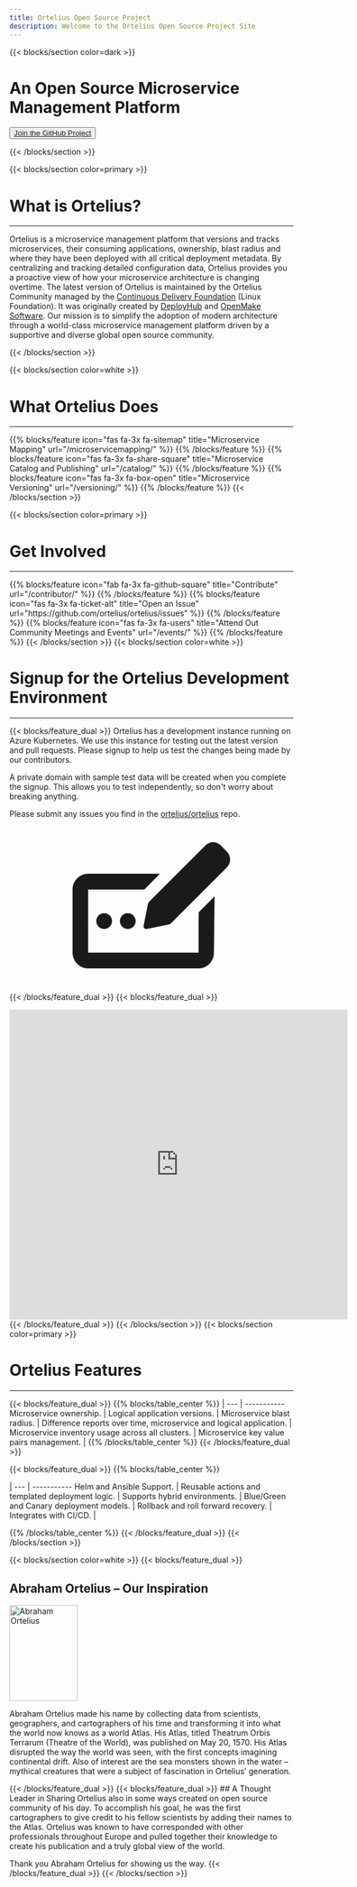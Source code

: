 ```yaml
---
title: Ortelius Open Source Project
description: Welcome to the Ortelius Open Source Project Site
---
```


{{< blocks/section color=dark >}}
<div class="col-12">
<h1 class="text-center">An Open Source Microservice Management Platform</h1>
<div id="home-github">
<p><button><a href="https://github.com/ortelius/ortelius"><span>Join the GitHub Project</span></a></button></p>
</div>
</div>
{{< /blocks/section >}}

{{< blocks/section color=primary >}}
<div class="col-12">
<h1 class="text-center">What is Ortelius?</h1>
<hr>
</div>

Ortelius is a microservice management platform that versions and tracks microservices, their consuming applications, ownership, blast radius and where they have been deployed with all critical deployment metadata.  By centralizing and tracking detailed configuration data, Ortelius provides you a proactive view of how your microservice architecture is changing overtime. The latest version of Ortelius is maintained by the Ortelius Community managed by the [Continuous Delivery Foundation](http://cd.foundation/) (Linux Foundation).  It was originally created by [DeployHub](https://www.deployhub.com/) and [OpenMake Software](https://www.openmakesoftware.com). Our mission is to simplify the adoption of modern architecture through a world-class microservice management platform driven by a supportive and diverse global open source community.
<p></p>
{{< /blocks/section >}}

{{< blocks/section color=white >}}
<div class="col-12">
<h1 class="text-center">What Ortelius Does</h1>
<hr>
<p></p>
</div>
{{% blocks/feature icon="fas fa-3x fa-sitemap" title="Microservice Mapping" url="/microservicemapping/" %}}
{{% /blocks/feature %}}
{{% blocks/feature icon="fas fa-3x fa-share-square" title="Microservice Catalog and Publishing" url="/catalog/" %}}
{{% /blocks/feature %}}
{{% blocks/feature icon="fas fa-3x fa-box-open" title="Microservice Versioning" url="/versioning/" %}}
{{% /blocks/feature %}}
{{< /blocks/section >}}

{{< blocks/section color=primary >}}
<div class="col-12">
<h1 class="text-center">Get Involved</h1>
<hr>
<p></p>
</div>
{{% blocks/feature icon="fab fa-3x fa-github-square" title="Contribute" url="/contributor/" %}}
{{% /blocks/feature %}}
{{% blocks/feature icon="fas fa-3x fa-ticket-alt" title="Open an Issue" url="https://github.com/ortelius/ortelius/issues" %}}
{{% /blocks/feature %}}
{{% blocks/feature icon="fas fa-3x fa-users" title="Attend Out Community Meetings and Events" url="/events/" %}}
{{% /blocks/feature %}}
{{< /blocks/section >}}
{{< blocks/section color=white >}}

<div class="col-12">
<h1 class="text-center">Signup for the Ortelius Development Environment</h1>
<hr>
<p></p>
</div>

{{< blocks/feature_dual >}}
Ortelius has a development instance running on Azure Kubernetes.  We use this instance for testing out the latest version and pull requests.  Please signup to help us test the changes being made by our contributors.  

A private domain with sample test data will be created when you complete the signup.  This allows you to test independently, so don't worry about breaking anything.

Please submit any issues you find in the [ortelius/ortelius](https://github.com/ortelius/ortelius/issues) repo.

<p align="center">
<svg height="280px" width="280px" aria-hidden="true" focusable="false" data-prefix="fas" data-icon="pen-field" class="svg-inline--fa fa-pen-field fa-w-20" role="img" xmlns="http://www.w3.org/2000/svg" viewBox="0 0 640 512"><path fill="currentColor" d="M192 320c0 17.67 14.33 32 32 32s32-14.33 32-32S241.7 288 224 288S192 302.3 192 320zM96 320c0 17.67 14.33 32 32 32s32-14.33 32-32S145.7 288 128 288S96 302.3 96 320zM639.1 69.79c0-11.26-4.295-22.52-12.89-31.11L601.3 12.89c-8.592-8.592-19.85-12.89-31.11-12.89S547.7 4.295 539.1 12.89L311.7 240.3c-3.072 3.072-5.164 6.984-6.016 11.24l-17.46 87.32c-.1486 .7434-.2188 1.471-.2188 2.191c0 6.012 4.924 10.94 10.94 10.94c.7197 0 1.449-.0707 2.192-.2194l87.33-17.46c4.258-.8516 8.168-2.945 11.24-6.016l227.4-227.4C635.7 92.31 639.1 81.05 639.1 69.79zM511.1 326.6C511.1 326.6 511.1 326.6 511.1 326.6L511.1 448H63.1V192h228.1l63.1-64H63.1C28.66 128 0 156.7 0 192v256c0 35.35 28.66 64 63.1 64h447.1c35.34 0 63.1-28.65 63.1-63.1L576 219.9l-64 63.99L511.1 326.6z"></path></svg>
</p>

{{< /blocks/feature_dual >}}
{{< blocks/feature_dual >}}
<div align="center">

<iframe width="600px" height="550px" src="http://localhost:8181/dmadminweb/signup.html" frameBorder="0" scrolling="no"></iframe>
</div>
{{< /blocks/feature_dual >}}
{{< /blocks/section >}}
{{< blocks/section color=primary >}}
<div class="col-12">
<h1 class="text-center">Ortelius Features</h1>
<hr>
<p></p>
</div>
{{< blocks/feature_dual >}}
{{% blocks/table_center %}}
 | 
--- | ----------- 
Microservice ownership. | <i class="fas fa-3x fa-check-square"></i>
Logical application versions. | <i class="fas fa-3x fa-check-square"></i>
Microservice blast radius. | <i class="fas fa-3x fa-check-square"></i>
Difference reports over time, microservice and logical application. | <i class="fas fa-3x fa-check-square"></i>
Microservice inventory usage across all clusters. | <i class="fas fa-3x fa-check-square"></i>
Microservice key value pairs management. | <i class="fas fa-3x fa-check-square"></i>
{{% /blocks/table_center %}}
{{< /blocks/feature_dual >}}

{{< blocks/feature_dual >}}
{{% blocks/table_center %}}

 | 
--- | ----------- 
Helm and Ansible Support. | <i class="fas fa-3x fa-check-square"></i>
Reusable actions and templated deployment logic. | <i class="fas fa-3x fa-check-square"></i>
Supports hybrid environments. | <i class="fas fa-3x fa-check-square"></i>
Blue/Green and Canary deployment models. | <i class="fas fa-3x fa-check-square"></i>
Rollback and roll forward recovery. | <i class="fas fa-3x fa-check-square"></i>
Integrates with CI/CD.  | <i class="fas fa-3x fa-check-square"></i>

{{% /blocks/table_center %}}
{{< /blocks/feature_dual >}}
{{< /blocks/section >}}

{{< blocks/section color=white >}}
{{< blocks/feature_dual >}}
## Abraham Ortelius – Our Inspiration

<div class="wrapdiv">
<img class="wrapdiv_image" src="images/abrahamortelius.jpg" alt="Abraham Ortelius" style="width:121px; height:170px" />
<p class="wrapdiv_text">Abraham Ortelius made his name by collecting data from scientists, geographers, and cartographers of his time and transforming it into what the world now knows as a world Atlas. His Atlas, titled Theatrum Orbis Terrarum (Theatre of the World), was published on May 20, 1570. His Atlas disrupted the way the world was seen, with the first concepts imagining continental drift. Also of interest are the sea monsters shown in the water – mythical creatures that were a subject of fascination in Ortelius’ generation.</p>
</div>
{{< /blocks/feature_dual >}}
{{< blocks/feature_dual >}}
## A Thought Leader in Sharing
Ortelius also in some ways created on open source community of his day. To accomplish his goal, he was the first cartographers to give credit to his fellow scientists by adding their names to the Atlas. Ortelius was known to have corresponded with other professionals throughout Europe and pulled together their knowledge to create his publication and a truly global view of the world.

Thank you Abraham Ortelius for showing us the way.
{{< /blocks/feature_dual >}}
{{< /blocks/section >}}